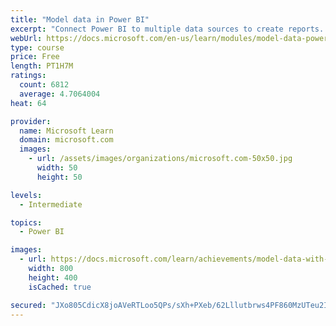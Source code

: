 ```yaml
---
title: "Model data in Power BI"
excerpt: "Connect Power BI to multiple data sources to create reports. Define the relationship between your data sources."
webUrl: https://docs.microsoft.com/en-us/learn/modules/model-data-power-bi/
type: course
price: Free
length: PT1H7M
ratings:
  count: 6812
  average: 4.7064004
heat: 64

provider:
  name: Microsoft Learn
  domain: microsoft.com
  images:
    - url: /assets/images/organizations/microsoft.com-50x50.jpg
      width: 50
      height: 50

levels:
  - Intermediate

topics:
  - Power BI

images:
  - url: https://docs.microsoft.com/learn/achievements/model-data-with-power-bi-desktop-social.png
    width: 800
    height: 400
    isCached: true

secured: "JXo805CdicX8joAVeRTLoo5QPs/sXh+PXeb/62Lllutbrws4PF860MzUTeu2IMC68otV3Oz+flgl7GbQi4xMvs1dTlKt77Ud/7mN349BgMjCJhUMeRTMZeusEOUvaUOCUjtt2+r8qT2M3Ra+TxWiaiIjcF3SVY0P3fsMuPSefWfOJkWk5j/6CPDfftpUxcYHBu0tdxcfYfkKHtzIfBdz139al/6rrWWelLKurIxIHJfYSO+FxIF3i+lzkEBV+EqEsl45A7s3Wz6Bj1o1fq6YeK3tTx0s2OBkMJLSGz39rSd3Zirk86cNgLV6hUAXy0Tv+uzyfJOzAYKn5n+e3Xo7ZkS3ow7PHnf7BD7vnYJXVQAk5nLhX4Y6M2xh+5kdQ+b44JPjigfvRmaWOblBxxB1l7thTBall9Ys5yRkZeWJbHY=;MyELFAi4/IqFrNy4PcvpYA=="
---
```


